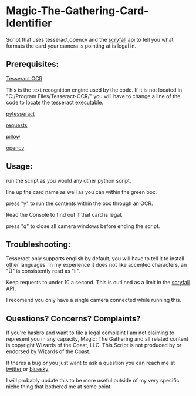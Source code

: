 # Magic-The-Gathering-Card-Identifier
Script that uses tesseract,opencv and the [scryfall](https://scryfall.com/) api to tell you what formats the card your camera is pointing at is legal in.

## Prerequisites:
[Tesseract OCR](https://github.com/UB-Mannheim/tesseract/wiki) 

This is the text recognition engine used by the code. If it is not located in "C:/Program Files/Tesseract-OCR/" you will have to change a line of the code to locate the tesseract executable.

[pytesseract](https://pypi.org/project/pytesseract/)

[requests](https://pypi.org/project/requests/)

[pillow](https://pypi.org/project/pillow/)

[opencv](https://pypi.org/project/opencv-python/)

## Usage:
run the script as you would any other python script.

line up the card name as well as you can within the green box.

press "y" to run the contents within the box through an OCR.

Read the Console to find out if that card is legal.

press "q" to close all camera windows before ending the script.

## Troubleshooting:
Tesseract only supports english by default, you will have to tell it to install other languages. In my experience it does not like accented characters, an "Ü" is consistently read as "ii".

Keep requests to under 10 a second. This is outlined as a limit in the [scryfall API](https://scryfall.com/docs/api).

I recomend you only have a single camera connected while running this.

## Questions? Concerns? Complaints?

If you're hasbro and want to file a legal complaint I am not claiming to represent you in any capacity, Magic: The Gathering and all related content  is copyright Wizards of the Coast, LLC. This Script is not produced by or endorsed by Wizards of the Coast.

If theres a bug or you just want to ask a question you can reach me at [twitter](https://x.com/LetheForgot) or [bluesky](https://bsky.app/profile/letheforgot.bsky.social)

I will probably update this to be more useful outside of my very specific niche thing that bothered me at some point.

